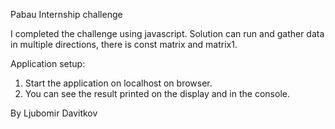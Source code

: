 Pabau Internship challenge

I completed the challenge using javascript.
Solution can run and gather data in multiple directions, there is const matrix and matrix1.


Application setup:
1. Start the application on localhost on browser.
2. You can see the result printed on the display and in the console.

By Ljubomir Davitkov